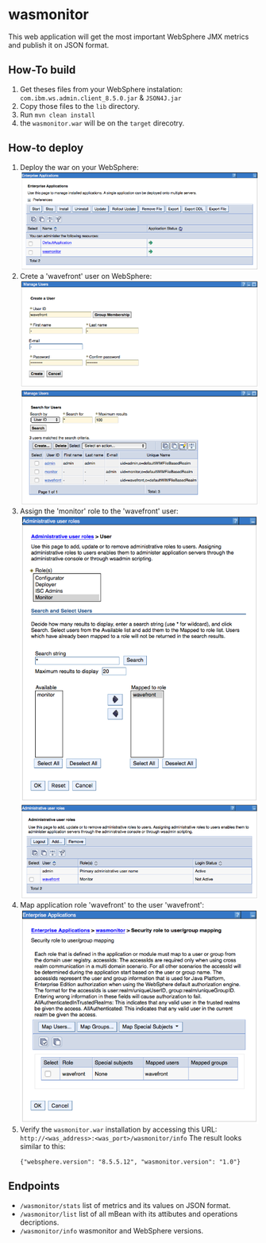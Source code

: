 # wasmonitor

This web application will get the most important WebSphere JMX metrics and publish it on JSON format.

## How-To build
1. Get theses files from your WebSphere instalation: `com.ibm.ws.admin.client_8.5.0.jar` & `JSON4J.jar`
2. Copy those files to the `lib` directory.
3. Run `mvn clean install`
4. the `wasmonitor.war` will be on the `target` direcotry.

## How-to deploy

1. Deploy the war on your WebSphere:
   ![app](./images/0-app.png)
2. Crete a 'wavefront' user on WebSphere:
   ![app](./images/1-create_user.png)
   ![app](./images/2-create_user_done.png)
3. Assign the 'monitor' role to the 'wavefront' user:
   ![app](./images/3-role.png)
   ![app](./images/4-role-done.png)
4. Map application role 'wavefront' to the user 'wavefront':
   ![app](./images/5-role-user.png)
5. Verify the `wasmonitor.war` installation by accessing this URL:  `http://<was_address>:<was_port>/wasmonitor/info`
   The result looks similar to this:
   ```
   {"websphere.version": "8.5.5.12", "wasmonitor.version": "1.0"}
   ```


## Endpoints

* `/wasmonitor/stats` list of metrics and its values on JSON format.
* `/wasmonitor/list` list of all mBean with its attibutes and operations decriptions.
* `/wasmonitor/info` wasmonitor and WebSphere versions.
